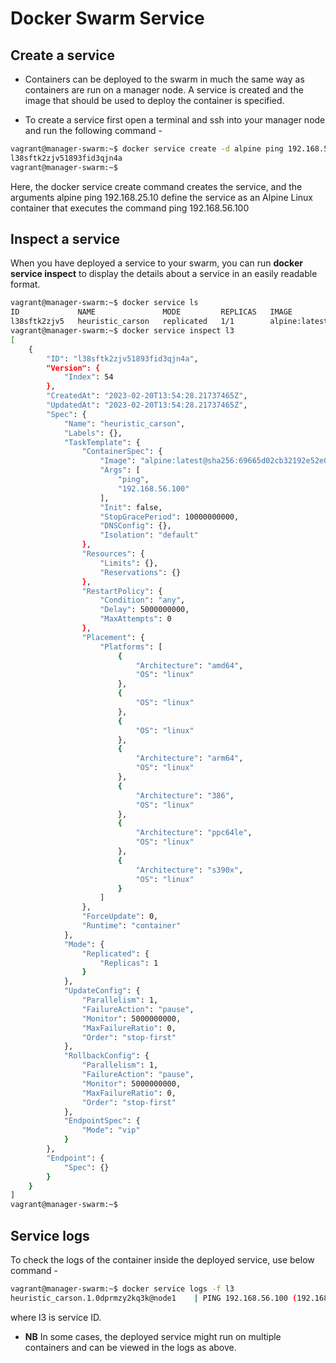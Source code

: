# Docker Swarm Service

## Create a service

- Containers can be deployed to the swarm in much the same way as containers are run on a manager node. A service is created and the image that should be used to deploy the container is specified.

* To create a service first open a terminal and ssh into your manager node and run the following command -

```bash
vagrant@manager-swarm:~$ docker service create -d alpine ping 192.168.56.100
l38sftk2zjv51893fid3qjn4a
vagrant@manager-swarm:~$
```

Here, the docker service create command creates the service, and the arguments alpine ping 192.168.25.10 define the service as an Alpine Linux container that executes the command ping 192.168.56.100

## Inspect a service

When you have deployed a service to your swarm, you can run **docker service inspect** to display the details about a service in an easily readable format.

```bash
vagrant@manager-swarm:~$ docker service ls
ID             NAME               MODE         REPLICAS   IMAGE           PORTS
l38sftk2zjv5   heuristic_carson   replicated   1/1        alpine:latest
vagrant@manager-swarm:~$ docker service inspect l3
[
    {
        "ID": "l38sftk2zjv51893fid3qjn4a",
        "Version": {
            "Index": 54
        },
        "CreatedAt": "2023-02-20T13:54:28.21737465Z",
        "UpdatedAt": "2023-02-20T13:54:28.21737465Z",
        "Spec": {
            "Name": "heuristic_carson",
            "Labels": {},
            "TaskTemplate": {
                "ContainerSpec": {
                    "Image": "alpine:latest@sha256:69665d02cb32192e52e07644d76bc6f25abeb5410edc1c7a81a10ba3f0efb90a",
                    "Args": [
                        "ping",
                        "192.168.56.100"
                    ],
                    "Init": false,
                    "StopGracePeriod": 10000000000,
                    "DNSConfig": {},
                    "Isolation": "default"
                },
                "Resources": {
                    "Limits": {},
                    "Reservations": {}
                },
                "RestartPolicy": {
                    "Condition": "any",
                    "Delay": 5000000000,
                    "MaxAttempts": 0
                },
                "Placement": {
                    "Platforms": [
                        {
                            "Architecture": "amd64",
                            "OS": "linux"
                        },
                        {
                            "OS": "linux"
                        },
                        {
                            "OS": "linux"
                        },
                        {
                            "Architecture": "arm64",
                            "OS": "linux"
                        },
                        {
                            "Architecture": "386",
                            "OS": "linux"
                        },
                        {
                            "Architecture": "ppc64le",
                            "OS": "linux"
                        },
                        {
                            "Architecture": "s390x",
                            "OS": "linux"
                        }
                    ]
                },
                "ForceUpdate": 0,
                "Runtime": "container"
            },
            "Mode": {
                "Replicated": {
                    "Replicas": 1
                }
            },
            "UpdateConfig": {
                "Parallelism": 1,
                "FailureAction": "pause",
                "Monitor": 5000000000,
                "MaxFailureRatio": 0,
                "Order": "stop-first"
            },
            "RollbackConfig": {
                "Parallelism": 1,
                "FailureAction": "pause",
                "Monitor": 5000000000,
                "MaxFailureRatio": 0,
                "Order": "stop-first"
            },
            "EndpointSpec": {
                "Mode": "vip"
            }
        },
        "Endpoint": {
            "Spec": {}
        }
    }
]
vagrant@manager-swarm:~$
```

## Service logs

To check the logs of the container inside the deployed service, use below command -

```bash
vagrant@manager-swarm:~$ docker service logs -f l3
heuristic_carson.1.0dprmzy2kq3k@node1    | PING 192.168.56.100 (192.168.56.100): 56 data bytes
```

where l3 is service ID.

* **NB** In some cases, the deployed service might run on multiple containers and can be viewed in the logs as above.
